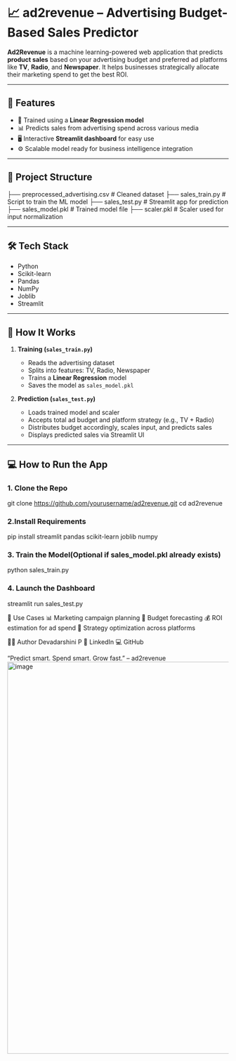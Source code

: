 # 📈 ad2revenue – Advertising Budget-Based Sales Predictor

**Ad2Revenue** is a machine learning-powered web application that predicts **product sales** based on your advertising budget and preferred ad platforms like **TV**, **Radio**, and **Newspaper**. It helps businesses strategically allocate their marketing spend to get the best ROI.

---

## 🚀 Features

- 🧠 Trained using a **Linear Regression model**
- 📊 Predicts sales from advertising spend across various media
- 🖥️ Interactive **Streamlit dashboard** for easy use
- ⚙️ Scalable model ready for business intelligence integration

---

## 📁 Project Structure
├── preprocessed_advertising.csv # Cleaned dataset
├── sales_train.py # Script to train the ML model
├── sales_test.py # Streamlit app for prediction
├── sales_model.pkl # Trained model file
├── scaler.pkl # Scaler used for input normalization


---

## 🛠 Tech Stack

- Python
- Scikit-learn
- Pandas
- NumPy
- Joblib
- Streamlit

---

## 🧪 How It Works

1. **Training (`sales_train.py`)**
   - Reads the advertising dataset
   - Splits into features: TV, Radio, Newspaper
   - Trains a **Linear Regression** model
   - Saves the model as `sales_model.pkl`

2. **Prediction (`sales_test.py`)**
   - Loads trained model and scaler
   - Accepts total ad budget and platform strategy (e.g., TV + Radio)
   - Distributes budget accordingly, scales input, and predicts sales
   - Displays predicted sales via Streamlit UI

---

## 💻 How to Run the App

### 1. Clone the Repo

git clone https://github.com/yourusername/ad2revenue.git
cd ad2revenue 

### 2.Install Requirements
pip install streamlit pandas scikit-learn joblib numpy

### 3. Train the Model(Optional if sales_model.pkl already exists)
python sales_train.py

### 4. Launch the Dashboard
streamlit run sales_test.py

🧠 Use Cases
📊 Marketing campaign planning
🧾 Budget forecasting
💰 ROI estimation for ad spend
📍 Strategy optimization across platforms

👩‍💻 Author
Devadarshini P
🔗 LinkedIn
💻 GitHub

“Predict smart. Spend smart. Grow fast.” – ad2revenue
<img width="1906" height="893" alt="image" src="https://github.com/user-attachments/assets/1fa8c375-7f83-4446-b2c3-667c6669e7b6" />




